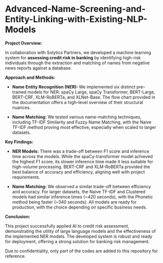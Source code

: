 # Advanced-Name-Screening-and-Entity-Linking-with-Existing-NLP-Models


**Project Overview:**

In collaboration with Solytics Partners, we developed a machine learning system for **assessing credit risk in banking** by identifying high-risk individuals through the extraction and matching of names from negative news reports against a database.

**Approach and Methods:**

- **Name Entity Recognition (NER):** We implemented six distinct pre-trained models for NER: spaCy Large, spaCy Transformer, BERT-Large, BERT-CRF, XLM-RoBERTa, and XLNet-Base. The flow chart provided in the documentation offers a high-level overview of their structural nuances.
  
- **Name Matching:** We tested various name-matching techniques, including TF-IDF Similarity and Fuzzy Name Matching, with the Naive TF-IDF method proving most effective, especially when scaled to larger datasets.

**Key Findings:**

- **NER Models:** There was a trade-off between F1 score and inference time across the models. While the spaCy-transformer model achieved the highest F1 score, its slower inference time made it less suitable for high-volume processing. BERT-CRF and XLM-RoBERTa provided the best balance of accuracy and efficiency, aligning well with project requirements.

- **Name Matching:** We observed a similar trade-off between efficiency and accuracy. For larger datasets, the Naive TF-IDF and Clustered models had similar inference times (~420 seconds), with the Phonetic method being faster (~340 seconds). All models are ready for production, with the choice depending on specific business needs.

**Conclusion:**

This project successfully applied AI to credit risk assessment, demonstrating the utility of large language models and the effectiveness of the implemented NER models. The developed system is robust and ready for deployment, offering a strong solution for banking risk management.


Due to confidentiality, only part of the codes are added to this repository for reference.
